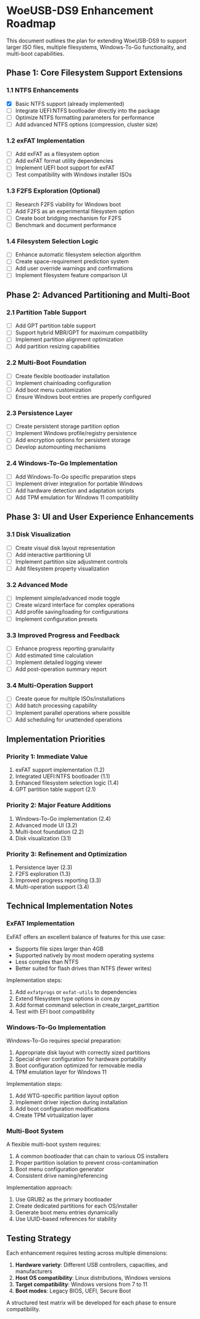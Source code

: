 # WoeUSB-DS9 Enhancement Roadmap

This document outlines the plan for extending WoeUSB-DS9 to support larger ISO files, multiple filesystems, Windows-To-Go functionality, and multi-boot capabilities.

## Phase 1: Core Filesystem Support Extensions

### 1.1 NTFS Enhancements
- [x] Basic NTFS support (already implemented)
- [ ] Integrate UEFI:NTFS bootloader directly into the package
- [ ] Optimize NTFS formatting parameters for performance
- [ ] Add advanced NTFS options (compression, cluster size)

### 1.2 exFAT Implementation
- [ ] Add exFAT as a filesystem option
- [ ] Add exFAT format utility dependencies
- [ ] Implement UEFI boot support for exFAT
- [ ] Test compatibility with Windows installer ISOs

### 1.3 F2FS Exploration (Optional)
- [ ] Research F2FS viability for Windows boot
- [ ] Add F2FS as an experimental filesystem option
- [ ] Create boot bridging mechanism for F2FS
- [ ] Benchmark and document performance

### 1.4 Filesystem Selection Logic
- [ ] Enhance automatic filesystem selection algorithm
- [ ] Create space-requirement prediction system
- [ ] Add user override warnings and confirmations
- [ ] Implement filesystem feature comparison UI

## Phase 2: Advanced Partitioning and Multi-Boot

### 2.1 Partition Table Support
- [ ] Add GPT partition table support
- [ ] Support hybrid MBR/GPT for maximum compatibility
- [ ] Implement partition alignment optimization
- [ ] Add partition resizing capabilities

### 2.2 Multi-Boot Foundation
- [ ] Create flexible bootloader installation
- [ ] Implement chainloading configuration
- [ ] Add boot menu customization
- [ ] Ensure Windows boot entries are properly configured

### 2.3 Persistence Layer
- [ ] Create persistent storage partition option
- [ ] Implement Windows profile/registry persistence
- [ ] Add encryption options for persistent storage
- [ ] Develop automounting mechanisms

### 2.4 Windows-To-Go Implementation
- [ ] Add Windows-To-Go specific preparation steps
- [ ] Implement driver integration for portable Windows
- [ ] Add hardware detection and adaptation scripts
- [ ] Add TPM emulation for Windows 11 compatibility

## Phase 3: UI and User Experience Enhancements

### 3.1 Disk Visualization
- [ ] Create visual disk layout representation
- [ ] Add interactive partitioning UI
- [ ] Implement partition size adjustment controls
- [ ] Add filesystem property visualization

### 3.2 Advanced Mode
- [ ] Implement simple/advanced mode toggle
- [ ] Create wizard interface for complex operations
- [ ] Add profile saving/loading for configurations
- [ ] Implement configuration presets

### 3.3 Improved Progress and Feedback
- [ ] Enhance progress reporting granularity
- [ ] Add estimated time calculation
- [ ] Implement detailed logging viewer
- [ ] Add post-operation summary report

### 3.4 Multi-Operation Support
- [ ] Create queue for multiple ISOs/installations
- [ ] Add batch processing capability
- [ ] Implement parallel operations where possible
- [ ] Add scheduling for unattended operations

## Implementation Priorities

### Priority 1: Immediate Value
1. exFAT support implementation (1.2)
2. Integrated UEFI:NTFS bootloader (1.1)
3. Enhanced filesystem selection logic (1.4)
4. GPT partition table support (2.1)

### Priority 2: Major Feature Additions
1. Windows-To-Go implementation (2.4)
2. Advanced mode UI (3.2)
3. Multi-boot foundation (2.2)
4. Disk visualization (3.1)

### Priority 3: Refinement and Optimization
1. Persistence layer (2.3)
2. F2FS exploration (1.3)
3. Improved progress reporting (3.3)
4. Multi-operation support (3.4)

## Technical Implementation Notes

### ExFAT Implementation

ExFAT offers an excellent balance of features for this use case:
- Supports file sizes larger than 4GB
- Supported natively by most modern operating systems
- Less complex than NTFS
- Better suited for flash drives than NTFS (fewer writes)

Implementation steps:
1. Add `exfatprogs` or `exfat-utils` to dependencies
2. Extend filesystem type options in core.py
3. Add format command selection in create_target_partition
4. Test with EFI boot compatibility

### Windows-To-Go Implementation

Windows-To-Go requires special preparation:
1. Appropriate disk layout with correctly sized partitions
2. Special driver configuration for hardware portability
3. Boot configuration optimized for removable media
4. TPM emulation layer for Windows 11

Implementation steps:
1. Add WTG-specific partition layout option
2. Implement driver injection during installation
3. Add boot configuration modifications
4. Create TPM virtualization layer

### Multi-Boot System

A flexible multi-boot system requires:
1. A common bootloader that can chain to various OS installers
2. Proper partition isolation to prevent cross-contamination
3. Boot menu configuration generator
4. Consistent drive naming/referencing

Implementation approach:
1. Use GRUB2 as the primary bootloader
2. Create dedicated partitions for each OS/installer
3. Generate boot menu entries dynamically
4. Use UUID-based references for stability

## Testing Strategy

Each enhancement requires testing across multiple dimensions:
1. **Hardware variety**: Different USB controllers, capacities, and manufacturers
2. **Host OS compatibility**: Linux distributions, Windows versions
3. **Target compatibility**: Windows versions from 7 to 11
4. **Boot modes**: Legacy BIOS, UEFI, Secure Boot

A structured test matrix will be developed for each phase to ensure compatibility.